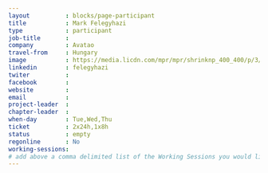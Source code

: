 ```yaml
---
layout          : blocks/page-participant
title           : Mark Felegyhazi
type            : participant
job-title       :
company         : Avatao
travel-from     : Hungary
image           : https://media.licdn.com/mpr/mpr/shrinknp_400_400/p/3/000/0b6/04e/084b482.jpg
linkedin        : felegyhazi
twiter          :
facebook        :
website         :
email           :
project-leader  :
chapter-leader  :
when-day        : Tue,Wed,Thu
ticket          : 2x24h,1x8h
status          : empty
regonline       : No
working-sessions:
# add above a comma delimited list of the Working Sessions you would like to attend (use the session's title)
---
```


<!-- put more details about participant here -->
